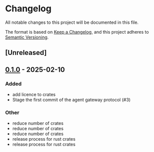 # Changelog

All notable changes to this project will be documented in this file.

The format is based on [Keep a Changelog](https://keepachangelog.com/en/1.0.0/),
and this project adheres to [Semantic Versioning](https://semver.org/spec/v2.0.0.html).

## [Unreleased]

## [0.1.0](https://github.com/agntcy/agp/releases/tag/agp-gw-v0.1.0) - 2025-02-10

### Added

- add licence to crates
- Stage the first commit of the agent gateway protocol (#3)

### Other

- reduce number of crates
- reduce number of crates
- reduce number of crates
- release process for rust crates
- release process for rust crates
